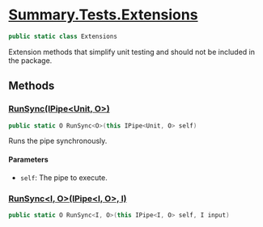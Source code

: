 # [Summary.Tests.Extensions](../src/Tests/Extensions.cs#L8)
```cs
public static class Extensions
```

Extension methods that simplify unit testing and should not be included in the package.

## Methods
### [RunSync<O>(IPipe<Unit, O>)](../src/Tests/Extensions.cs#L14)
```cs
public static O RunSync<O>(this IPipe<Unit, O> self)
```

Runs the pipe synchronously.

#### Parameters
- `self`: The pipe to execute.

### [RunSync<I, O>(IPipe<I, O>, I)](../src/Tests/Extensions.cs#L18)
```cs
public static O RunSync<I, O>(this IPipe<I, O> self, I input)
```


